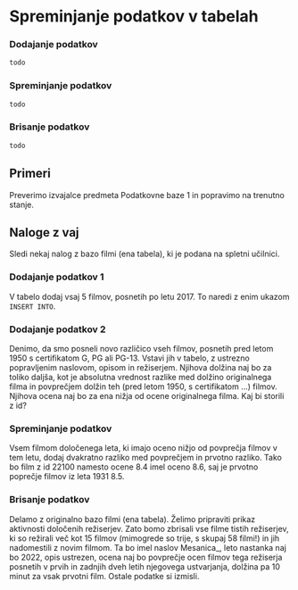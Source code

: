 # Spreminjanje podatkov v tabelah

### Dodajanje podatkov

```sql
todo
```

### Spreminjanje podatkov

```sql
todo
```

### Brisanje podatkov

```sql
todo
```

## Primeri

Preverimo izvajalce predmeta Podatkovne baze 1 in popravimo na trenutno stanje.



## Naloge z vaj

Sledi nekaj nalog z bazo filmi (ena tabela), ki je podana na spletni učilnici.

### Dodajanje podatkov 1
V tabelo dodaj vsaj 5 filmov, posnetih po letu 2017. To naredi z enim ukazom `INSERT INTO`.


### Dodajanje podatkov 2
Denimo, da smo posneli novo različico vseh filmov, posnetih pred letom 1950 s certifikatom G, PG ali PG-13. Vstavi jih v tabelo, z ustrezno popravljenim naslovom, opisom in režiserjem. Njihova dolžina naj bo za toliko daljša, kot je absolutna vrednost razlike med dolžino originalnega filma in povprečjem dolžin teh (pred letom 1950, s certifikatom ...) filmov. Njihova ocena naj bo za ena nižja od ocene originalnega filma. Kaj bi storili z id?

### Spreminjanje podatkov
Vsem filmom določenega leta, ki imajo oceno nižjo od povprečja filmov v tem letu, dodaj dvakratno razliko med povprečjem in prvotno razliko. Tako bo film z id 22100 namesto ocene 8.4 imel oceno 8.6, saj je prvotno poprečje filmov iz leta 1931 8.5.

### Brisanje podatkov
Delamo z originalno bazo filmi (ena tabela). Želimo pripraviti prikaz aktivnosti določenih režiserjev. Zato bomo zbrisali vse filme tistih režiserjev, ki so režirali več kot 15 filmov (mimogrede so trije, s skupaj 58 filmi!) in jih nadomestili z novim filmom. Ta bo imel naslov Mesanica_, leto nastanka naj bo 2022, opis ustrezen, ocena naj bo povprečje ocen filmov tega režiserja posnetih v prvih in zadnjih dveh letih njegovega ustvarjanja, dolžina pa 10 minut za vsak prvotni film. Ostale podatke si izmisli.

